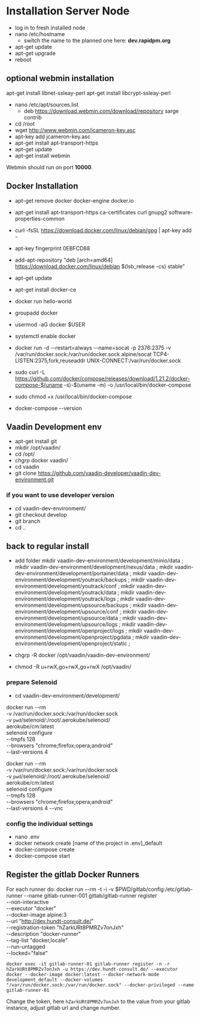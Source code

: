 # Installation Server Node

+ log in to fresh installed node
+ nano /etc/hostname
    + switch the name to the planned one here: **dev.rapidpm.org**
+ apt-get update
+ apt-get upgrade
+ reboot

## optional webmin installation
apt-get install libnet-ssleay-perl
apt-get install libcrypt-ssleay-perl

+ nano /etc/apt/sources.list
    + deb https://download.webmin.com/download/repository sarge contrib
+ cd /root
+ wget http://www.webmin.com/jcameron-key.asc
+ apt-key add jcameron-key.asc
+ apt-get install apt-transport-https
+ apt-get update
+ apt-get install webmin

Webmin should run on port **10000**.

## Docker Installation
+ apt-get remove docker docker-engine docker.io
+ apt-get install apt-transport-https ca-certificates curl gnupg2 software-properties-common
+ curl -fsSL https://download.docker.com/linux/debian/gpg | apt-key add -
+ apt-key fingerprint 0EBFCD88
+ add-apt-repository "deb [arch=amd64] https://download.docker.com/linux/debian $(lsb_release -cs) stable"
+ apt-get update
+ apt-get install docker-ce
+ docker run hello-world

+ groupadd docker
+ usermod -aG docker $USER
+ systemctl enable docker


+ docker run -d --restart=always --name=socat -p 2376:2375 -v /var/run/docker.sock:/var/run/docker.sock alpine/socat TCP4-LISTEN:2375,fork,reuseaddr UNIX-CONNECT:/var/run/docker.sock
+ sudo curl -L https://github.com/docker/compose/releases/download/1.21.2/docker-compose-$(uname -s)-$(uname -m) -o /usr/local/bin/docker-compose
+ sudo chmod +x /usr/local/bin/docker-compose
+ docker-compose --version

## Vaadin Development env
+ apt-get install git
+ mkdir /opt/vaadin/
+ cd /opt/
+ chgrp docker vaadin/
+ cd vaadin
+ git clone https://github.com/vaadin-developer/vaadin-dev-environment.git

### if you want to use developer version
+ cd vaadin-dev-environment/
+ git checkout develop
+ git branch
+ cd ..

## back to regular install
+ add folder
    mkdir vaadin-dev-environment/development/minio/data ; 
    mkdir vaadin-dev-environment/development/nexus/data ; 
    mkdir vaadin-dev-environment/development/portainer/data ;
    mkdir vaadin-dev-environment/development/youtrack/backups ;
    mkdir vaadin-dev-environment/development/youtrack/conf ;
    mkdir vaadin-dev-environment/development/youtrack/data ;
    mkdir vaadin-dev-environment/development/youtrack/logs ;
    mkdir vaadin-dev-environment/development/upsource/backups ;
    mkdir vaadin-dev-environment/development/upsource/conf ;
    mkdir vaadin-dev-environment/development/upsource/data ;
    mkdir vaadin-dev-environment/development/upsource/logs ;
    mkdir vaadin-dev-environment/development/openproject/logs ;
    mkdir vaadin-dev-environment/development/openproject/pgdata ;
    mkdir vaadin-dev-environment/development/openproject/static ;

+ chgrp -R docker /opt/vaadin/vaadin-dev-environment/
+ chmod -R u+rwX,go+rwX,go+rwX /opt/vaadin/

### prepare Selenoid
+ cd vaadin-dev-environment/development/

docker run --rm \
-v /var/run/docker.sock:/var/run/docker.sock \
-v `pwd`/selenoid/:/root/.aerokube/selenoid/ \
aerokube/cm:latest \
selenoid configure \
--tmpfs 128 \
--browsers "chrome;firefox;opera;android" \
--last-versions 4

docker run --rm \
-v /var/run/docker.sock:/var/run/docker.sock \
-v `pwd`/selenoid/:/root/.aerokube/selenoid/ \
aerokube/cm:latest \
selenoid configure \
--tmpfs 128 \
--browsers "chrome;firefox;opera;android" \
--last-versions 4 --vnc

### config the individual settings
+ nano .env
+ docker network create [name of the project in .env]_default
+ docker-compose create
+ docker-compose start

## Register the gitlab Docker Runners

For each runner do:
docker run --rm -t -i -v $PWD/gitlab/config:/etc/gitlab-runner --name gitlab-runner-001 gitlab/gitlab-runner register \
  --non-interactive \
  --executor "docker" \
  --docker-image alpine:3 \
  --url "http://dev.hundt-consult.de/" \
  --registration-token "hZarkURt8PMRZv7onJxh" \
  --description "docker-runner" \
  --tag-list "docker,locale" \
  --run-untagged \
  --locked="false"

`docker exec -it gitlab-runner-01 gitlab-runner register -n -r hZarkURt8PMRZv7onJxh -u https://dev.hundt-consult.de/ --executor docker --docker-image docker:latest --docker-network-mode development_default --docker-volumes "/var/run/docker.sock:/var/run/docker.sock" --docker-privileged --name gitlab-runner-01`

Change the token, here `hZarkURt8PMRZv7onJxh` to the value from your gitlab instance, adjust gitlab url and change number.
